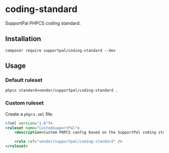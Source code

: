 # coding-standard

SupportPal PHPCS coding standard.

## Installation

`composer require supportpal/coding-standard --dev`

## Usage

### Default ruleset

`phpcs standard=vendor/supportpal/coding-standard .`

### Custom ruleset

Create a `phpcs.xml` file:

```xml
<?xml version="1.0"?>
<ruleset name="CustomSupportPal">
    <description>Custom PHPCS config based on the SupportPal coding standard.</description>

    <rule ref="vendor/supportpal/coding-standard" />
</ruleset>
```